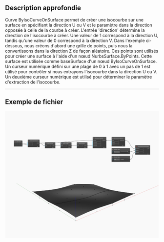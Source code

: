 ## Description approfondie
Curve ByIsoCurveOnSurface permet de créer une isocourbe sur une surface en spécifiant la direction U ou V et le paramètre dans la direction opposée à celle de la courbe à créer. L'entrée 'direction' détermine la direction de l'isocourbe à créer. Une valeur de 1 correspond à la direction U, tandis qu'une valeur de 0 correspond à la direction V. Dans l'exemple ci-dessous, nous créons d'abord une grille de points, puis nous la convertissons dans la direction Z de façon aléatoire. Ces points sont utilisés pour créer une surface à l'aide d'un nœud NurbsSurface.ByPoints. Cette surface est utilisée comme baseSurface d'un nœud ByIsoCurveOnSurface. Un curseur numérique défini sur une plage de 0 à 1 avec un pas de 1 est utilisé pour contrôler si nous extrayons l'isocourbe dans la direction U ou V. Un deuxième curseur numérique est utilisé pour déterminer le paramètre d'extraction de l'isocourbe.
___
## Exemple de fichier

![ByIsoCurveOnSurface](./Autodesk.DesignScript.Geometry.Curve.ByIsoCurveOnSurface_img.jpg)

